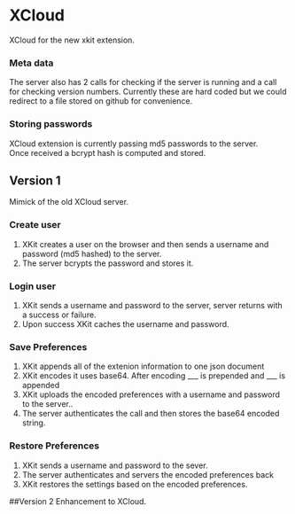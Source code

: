 # XCloud
XCloud for the new xkit extension.

### Meta data
The server also has 2 calls for checking if the server is running and a call for checking version numbers.
Currently these are hard coded but we could redirect to a file stored on github for convenience.

### Storing passwords
XCloud extension is currently passing md5 passwords to the server.  
Once received a bcrypt hash is computed and stored.

## Version 1
Mimick of the old XCloud server.

### Create user
1. XKit creates a user on the browser and then sends a username and password (md5 hashed) to the server.
2. The server bcrypts the password and stores it.

### Login user
1. XKit sends a username and password to the server, server returns with a success or failure.
2. Upon success XKit caches the username and password.

### Save Preferences
1. XKit appends all of the extenion information to one json document
2. XKit encodes it uses base64.  After encoding ___ is prepended and ___ is appended 
3. XKit uploads the encoded preferences with a username and password to the server..
4. The server authenticates the call and then stores the base64 encoded string.

### Restore Preferences
1. XKit sends a username and password to the sever.
2. The server authenticates and servers the encoded preferences back
3. XKit restores the settings based on the encoded preferences.

##Version 2
Enhancement to XCloud.


